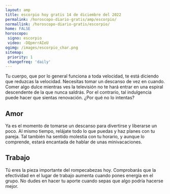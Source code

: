 ```yaml
---
layout: amp
title: escorpio hoy gratis 14 de diciembre del 2022 
permalink: /horoscopo-diario-gratis/amp/escorpio/
normallink: /horoscopo-diario-gratis/escorpio/
home: FALSE
horoscopo:
 signo: escorpio
 video: -DQpmrrAIeU
ogimg: /images/escorpio_char.png
sitemap:
 priority: 1
 changefreq: 'daily'
---
```



Tu cuerpo, que por lo general funciona a toda velocidad, te está diciendo que reduzcas la velocidad. Necesitas tomar un descanso de vez en cuando. Comer algo dulce mientras ves la televisión no te hará entrar en una espiral descendente de la que nunca saldrás. Por el contrario, tal indulgencia puede hacer que sientas renovación. ¿Por qué no lo intentas?

## Amor

Ya es el momento de tomarse un descanso para divertirse y liberarse un poco. Al mismo tiempo, relájate todo lo que puedas y haz planes con tu pareja. Tal también ha sentido molestia con tu horario, y aunque lo comprende, estará encantada de hablar de unas minivacaciones.

## Trabajo

Tú eres la pieza importante del rompecabezas hoy. Comprobarás que la efectividad en el lugar de trabajo aumenta cuando pones energía en el grupo. No dudes en hacer tu aporte cuando sepas que algo podría hacerse mejor.
